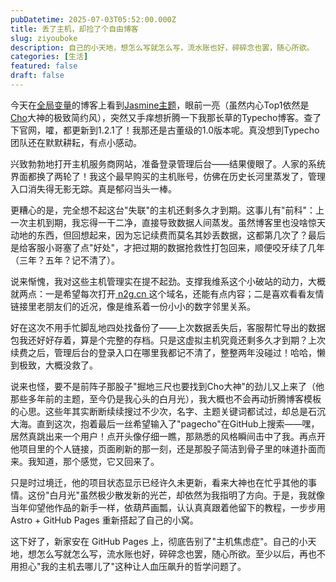```yaml
---
pubDatetime: 2025-07-03T05:52:00.000Z
title: 丢了主机，却捡了个自由博客
slug: ziyouboke
description: 自己的小天地，想怎么写就怎么写，流水账也好，碎碎念也罢，随心所欲。
categories: [生活]
featured: false
draft: false
---
```

今天在[全局变量](https://ilogs.cn/)的博客上看到[Jasmine主题](https://github.com/liaocp666/Jasmine)，眼前一亮（虽然内心Top1依然是[Cho](https://frynut.com/)大神的极致简约风），突然又手痒想折腾一下我那长草的Typecho博客。查了下官网，嚯，都更新到1.2.1了！我那还是古董级的1.0版本呢。真没想到Typecho团队还在默默耕耘，有点小感动。

兴致勃勃地打开主机服务商网站，准备登录管理后台——结果傻眼了。人家的系统界面都换了两轮了！我这个最早购买的主机账号，仿佛在历史长河里蒸发了，管理入口消失得无影无踪。真是郁闷当头一棒。

更糟心的是，完全想不起这台"失联"的主机还剩多久才到期。这事儿有"前科"：上一次主机到期，我忘得一干二净，直接导致数据人间蒸发。虽然博客里也没啥惊天动地的东西，但回想起来，因为忘记续费而莫名其妙丢数据，这都第几次了？最后是给客服小哥塞了点"好处"，才把过期的数据抢救性打包回来，顺便咬牙续了几年（三年？五年？记不清了）。

说来惭愧，我对这些主机管理实在提不起劲。支撑我维系这个小破站的动力，大概就两点：一是希望每次打开[ n2g.cn ](https://n2g.cn/)这个域名，还能有点内容；二是喜欢看看友情链接里老朋友们的近况，像是维系着一份小小的数字邻里关系。

好在这次不用手忙脚乱地四处找备份了——上次数据丢失后，客服帮忙导出的数据包我还好好存着，算是个完整的存档。只是这虚拟主机究竟还剩多久才到期？上次续费之后，管理后台的登录入口在哪里我都记不清了，整整两年没碰过！哈哈，懒到极致，大概没救了。

说来也怪，要不是前阵子那股子"掘地三尺也要找到Cho大神"的劲儿又上来了（他那些多年前的主题，至今仍是我心头的白月光），我大概也不会再动折腾博客模板的心思。这些年其实断断续续搜过不少次，名字、主题关键词都试过，却总是石沉大海。直到这次，抱着最后一丝希望输入了"pagecho"在GitHub上搜索——嘿，居然真跳出来一个用户！点开头像仔细一瞧，那熟悉的风格瞬间击中了我。再点开他项目里的个人链接，页面刷新的那一刻，还是那股子简洁到骨子里的味道扑面而来。我知道，那个感觉，它又回来了。

只是时过境迁，他的项目状态显示已经许久未更新，看来大神也在忙乎其他的事情。这份"白月光"虽然极少散发新的光芒，却依然为我指明了方向。于是，我就像当年仰望他作品的新手一样，依葫芦画瓢，认认真真跟着他留下的教程，一步步用 Astro + GitHub Pages 重新搭起了自己的小窝。

这下好了，新家安在 GitHub Pages 上，彻底告别了"主机焦虑症"。自己的小天地，想怎么写就怎么写，流水账也好，碎碎念也罢，随心所欲。至少以后，再也不用担心"我的主机去哪儿了"这种让人血压飙升的哲学问题了。